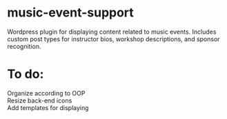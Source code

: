 # music-event-support
Wordpress plugin for displaying content related to music events. Includes custom post types for instructor bios, workshop descriptions, and sponsor recognition.

# To do: 
Organize according to OOP <br/>
Resize back-end icons <br/>
Add templates for displaying <br/>
